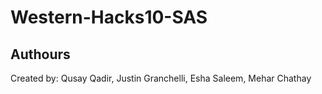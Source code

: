 # Western-Hacks10-SAS

## Authours
Created by: Qusay Qadir, Justin Granchelli, Esha Saleem, Mehar Chathay
